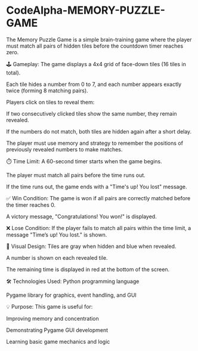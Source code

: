 # CodeAlpha-MEMORY-PUZZLE-GAME
The Memory Puzzle Game is a simple brain-training game where the player must match all pairs of hidden tiles before the countdown timer reaches zero.

🕹️ Gameplay:
The game displays a 4x4 grid of face-down tiles (16 tiles in total).

Each tile hides a number from 0 to 7, and each number appears exactly twice (forming 8 matching pairs).

Players click on tiles to reveal them:

If two consecutively clicked tiles show the same number, they remain revealed.

If the numbers do not match, both tiles are hidden again after a short delay.

The player must use memory and strategy to remember the positions of previously revealed numbers to make matches.

⏱️ Time Limit:
A 60-second timer starts when the game begins.

The player must match all pairs before the time runs out.

If the time runs out, the game ends with a "Time's up! You lost" message.

✅ Win Condition:
The game is won if all pairs are correctly matched before the timer reaches 0.

A victory message, "Congratulations! You won!" is displayed.

❌ Lose Condition:
If the player fails to match all pairs within the time limit, a message "Time’s up! You lost." is shown.

🎨 Visual Design:
Tiles are gray when hidden and blue when revealed.

A number is shown on each revealed tile.

The remaining time is displayed in red at the bottom of the screen.

🛠️ Technologies Used:
Python programming language

Pygame library for graphics, event handling, and GUI

💡 Purpose:
This game is useful for:

Improving memory and concentration

Demonstrating Pygame GUI development

Learning basic game mechanics and logic
